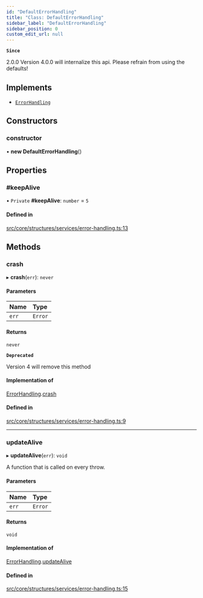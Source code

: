 ```yaml
---
id: "DefaultErrorHandling"
title: "Class: DefaultErrorHandling"
sidebar_label: "DefaultErrorHandling"
sidebar_position: 0
custom_edit_url: null
---
```


**`Since`**

2.0.0
Version 4.0.0 will internalize this api. Please refrain from using the defaults!

## Implements

- [`ErrorHandling`](../interfaces/ErrorHandling.md)

## Constructors

### constructor

• **new DefaultErrorHandling**()

## Properties

### #keepAlive

• `Private` **#keepAlive**: `number` = `5`

#### Defined in

[src/core/structures/services/error-handling.ts:13](https://github.com/sern-handler/handler/blob/504cdee/src/core/structures/services/error-handling.ts#L13)

## Methods

### crash

▸ **crash**(`err`): `never`

#### Parameters

| Name | Type |
| :------ | :------ |
| `err` | `Error` |

#### Returns

`never`

**`Deprecated`**

Version 4 will remove this method

#### Implementation of

[ErrorHandling](../interfaces/ErrorHandling.md).[crash](../interfaces/ErrorHandling.md#crash)

#### Defined in

[src/core/structures/services/error-handling.ts:9](https://github.com/sern-handler/handler/blob/504cdee/src/core/structures/services/error-handling.ts#L9)

___

### updateAlive

▸ **updateAlive**(`err`): `void`

A function that is called on every throw.

#### Parameters

| Name | Type |
| :------ | :------ |
| `err` | `Error` |

#### Returns

`void`

#### Implementation of

[ErrorHandling](../interfaces/ErrorHandling.md).[updateAlive](../interfaces/ErrorHandling.md#updatealive)

#### Defined in

[src/core/structures/services/error-handling.ts:15](https://github.com/sern-handler/handler/blob/504cdee/src/core/structures/services/error-handling.ts#L15)
